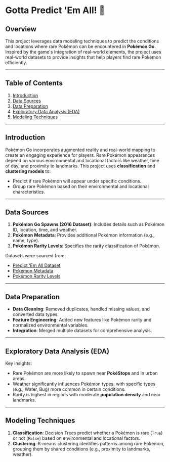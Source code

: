# Gotta Predict 'Em All! 🐾

## Overview
This project leverages data modeling techniques to predict the conditions and locations where rare Pokémon can be encountered in **Pokémon Go**. Inspired by the game's integration of real-world elements, the project uses real-world datasets to provide insights that help players find rare Pokémon efficiently.

---

## Table of Contents
1. [Introduction](#introduction)
2. [Data Sources](#data-sources)
3. [Data Preparation](#data-preparation)
4. [Exploratory Data Analysis (EDA)](#exploratory-data-analysis-eda)
5. [Modeling Techniques](#modeling-techniques)

---

## Introduction
Pokémon Go incorporates augmented reality and real-world mapping to create an engaging experience for players. Rare Pokémon appearances depend on various environmental and locational factors like weather, time of day, and proximity to landmarks. This project uses **classification** and **clustering models** to:
- Predict if rare Pokémon will appear under specific conditions.
- Group rare Pokémon based on their environmental and locational characteristics.

---

## Data Sources
1. **Pokémon Go Spawns (2016 Dataset)**: Includes details such as Pokémon ID, location, time, and weather.
2. **Pokémon Metadata**: Provides additional Pokémon information (e.g., name, type).
3. **Pokémon Rarity Levels**: Specifies the rarity classification of Pokémon.

Datasets were sourced from:
- [Predict 'Em All Dataset](https://www.kaggle.com/datasets/semioniy/predictemall)
- [Pokémon Metadata](https://www.kaggle.com/datasets/maca11/all-pokemon-dataset)
- [Pokémon Rarity Levels](https://web.archive.org/web/20240203201627/https://www.pokego.org/rare-pokemon-list/)

---

## Data Preparation
- **Data Cleaning**: Removed duplicates, handled missing values, and converted data types.
- **Feature Engineering**: Added new features like Pokémon rarity and normalized environmental variables.
- **Integration**: Merged multiple datasets for comprehensive analysis.

---

## Exploratory Data Analysis (EDA)
Key insights:
- Rare Pokémon are more likely to spawn near **PokéStops** and in urban areas.
- Weather significantly influences Pokémon types, with specific types (e.g., Water, Bug) more common in certain conditions.
- Rarity is highest in regions with moderate **population density** and near landmarks.

---

## Modeling Techniques
1. **Classification**: Decision Trees predict whether a Pokémon is rare (`True`) or not (`False`) based on environmental and locational factors.
2. **Clustering**: K-means clustering identifies patterns among rare Pokémon, grouping them by shared conditions (e.g., proximity to landmarks, weather).
